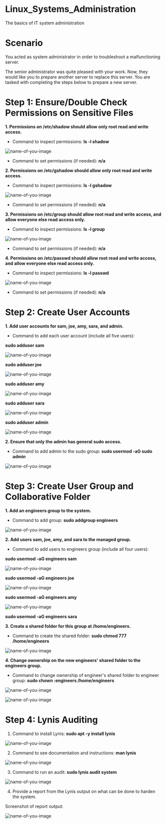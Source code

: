 # Linux_Systems_Administration
The basics of IT system administration

# Scenario
You acted as system administrator in order to troubleshoot a malfunctioning server.

The senior administrator was quite pleased with your work. Now, they would like you to prepare another server to replace this server. You are tasked with completing the steps below to prepare a new server.

# Step 1: Ensure/Double Check Permissions on Sensitive Files

**1. Permissions on /etc/shadow should allow only root read and write access.**

- Command to inspect permissions: **ls -l shadow**

![name-of-you-image](https://github.com/ldover29/Linux_Systems_Administration/blob/ea6119e06562f4d7f240ab6e0aee9ee97384be19/images/1%20ls%20-l%20shadow.jpg)

- Command to set permissions (if needed): **n/a**

**2. Permissions on /etc/gshadow should allow only root read and write access.**

- Command to inspect permissions: **ls -l gshadow**

![name-of-you-image](https://github.com/ldover29/Linux_Systems_Administration/blob/1c8d31b69c858ea2f586f3e6fb62a3af836d7e64/images/2%20ls-%20l%20gshadow.jpg)

- Command to set permissions (if needed): **n/a**

**3. Permissions on /etc/group should allow root read and write access, and allow everyone else read access only.**

- Command to inspect permissions: **ls -l group**

![name-of-you-image](https://github.com/ldover29/Linux_Systems_Administration/blob/1c8d31b69c858ea2f586f3e6fb62a3af836d7e64/images/3%20ls%20-l%20group.jpg)

- Command to set permissions (if needed): **n/a**

**4. Permissions on /etc/passwd should allow root read and write access, and allow everyone else read access only.**

- Command to inspect permissions: **ls -l passwd**

![name-of-you-image](https://github.com/ldover29/Linux_Systems_Administration/blob/1c8d31b69c858ea2f586f3e6fb62a3af836d7e64/images/4%20ls%20-l%20passwd.jpg)

- Command to set permissions (if needed): **n/a**

# Step 2: Create User Accounts

**1. Add user accounts for sam, joe, amy, sara, and admin.**

- Command to add each user account (include all five users):

**sudo adduser sam**

![name-of-you-image](https://github.com/ldover29/Linux_Systems_Administration/blob/1c8d31b69c858ea2f586f3e6fb62a3af836d7e64/images/step%202%20-%201%20sudo%20adduser%20sam.jpg)

**sudo adduser joe**

![name-of-you-image](https://github.com/ldover29/Linux_Systems_Administration/blob/1c8d31b69c858ea2f586f3e6fb62a3af836d7e64/images/step%202%20-%201%20sudo%20adduser%20joe.jpg)

**sudo adduser amy**

![name-of-you-image](https://github.com/ldover29/Linux_Systems_Administration/blob/1c8d31b69c858ea2f586f3e6fb62a3af836d7e64/images/step%202%20-%201%20sudo%20adduser%20amy.jpg)

**sudo adduser sara**

![name-of-you-image](https://github.com/ldover29/Linux_Systems_Administration/blob/1c8d31b69c858ea2f586f3e6fb62a3af836d7e64/images/step%202%20-%201%20sudo%20adduser%20sara.jpg)

**sudo adduser admin**

![name-of-you-image](https://github.com/ldover29/Linux_Systems_Administration/blob/1c8d31b69c858ea2f586f3e6fb62a3af836d7e64/images/step%202%20-%201%20sudo%20adduser%20admin.jpg)

**2. Ensure that only the admin has general sudo access.**

- Command to add admin to the sudo group: **sudo usermod -aG sudo admin**

![name-of-you-image](https://github.com/ldover29/Linux_Systems_Administration/blob/dc21735d0e2aa51d925562b1d27c033f2bb6712a/images/step%202%20-%202%20sudo%20usermod%20-ag%20admin.jpg)

# Step 3: Create User Group and Collaborative Folder

**1. Add an engineers group to the system.**

- Command to add group: **sudo addgroup engineers**

![name-of-you-image](https://github.com/ldover29/Linux_Systems_Administration/blob/900c4cfdf6c43fe5bc535b0b0526ec052cd6dfa2/images/step%203%20-%201%20sudo%20addgroup%20engineers.jpg)

**2. Add users sam, joe, amy, and sara to the managed group.**

- Command to add users to engineers group (include all four users): 

**sudo usermod -aG engineers sam**

![name-of-you-image](https://github.com/ldover29/Linux_Systems_Administration/blob/f00324e36b51e18ee155880b1d9b1cd4832adf2a/images/step%203%20-%202%20%20sudo%20usermod%20-ag%20engineers%20sam.jpg)

**sudo usermod -aG engineers joe**

![name-of-you-image](https://github.com/ldover29/Linux_Systems_Administration/blob/f00324e36b51e18ee155880b1d9b1cd4832adf2a/images/step%203%20-%202%20%20sudo%20usermod%20-ag%20engineers%20joe.jpg)

**sudo usermod -aG engineers amy**

![name-of-you-image](https://github.com/ldover29/Linux_Systems_Administration/blob/f00324e36b51e18ee155880b1d9b1cd4832adf2a/images/step%203%20-%202%20%20sudo%20usermod%20-ag%20engineers%20amy.jpg)

**sudo usermod -aG engineers sara**

**3. Create a shared folder for this group at /home/engineers.**

- Command to create the shared folder: **sudo chmod 777 /home/engineers**

![name-of-you-image](https://github.com/ldover29/Linux_Systems_Administration/blob/5f2010f7734930ec1886957e40d3198ace2a5276/images/step%203%20-%203%20%20sudo%20chmod%20-777.jpg)

**4. Change ownership on the new engineers' shared folder to the engineers group.**

- Command to change ownership of engineer's shared folder to engineer group: **sudo chown :engineers /home/engineers**

![name-of-you-image](https://github.com/ldover29/Linux_Systems_Administration/blob/5f2010f7734930ec1886957e40d3198ace2a5276/images/step%203%20-%204%20%20sudo%20chown.jpg)

![name-of-you-image](https://github.com/ldover29/Linux_Systems_Administration/blob/5f2010f7734930ec1886957e40d3198ace2a5276/images/step%203%20-%204%20%20sudo%20chown%202.jpg)

# Step 4: Lynis Auditing

1. Command to install Lynis: **sudo apt -y install lynis**

![name-of-you-image](https://github.com/ldover29/Linux_Systems_Administration/blob/9b061fce6d51e88d136969942bd47c2aa6dfc9e1/images/Step%204%20-%201.jpg)

2. Command to see documentation and instructions: **man lynis**

![name-of-you-image](https://github.com/ldover29/Linux_Systems_Administration/blob/9b061fce6d51e88d136969942bd47c2aa6dfc9e1/images/Step%204%20-%202.jpg)

3. Command to run an audit: **sudo lynis audit system**

![name-of-you-image](https://github.com/ldover29/Linux_Systems_Administration/blob/9b061fce6d51e88d136969942bd47c2aa6dfc9e1/images/Step%204%20-%202b.jpg)

4. Provide a report from the Lynis output on what can be done to harden the system.

Screenshot of report output: 

![name-of-you-image](https://github.com/ldover29/Linux_Systems_Administration/blob/9b061fce6d51e88d136969942bd47c2aa6dfc9e1/images/Step%204%20-%204.jpg)

